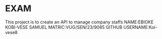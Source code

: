 # EXAM
This project is to create an API to manage company staffs 
NAME:EBIOKE KOBI-VESE SAMUEL
MATRIC:VUG/SEN/23/9085
GITHUB USERNAME:Koi-vese8
